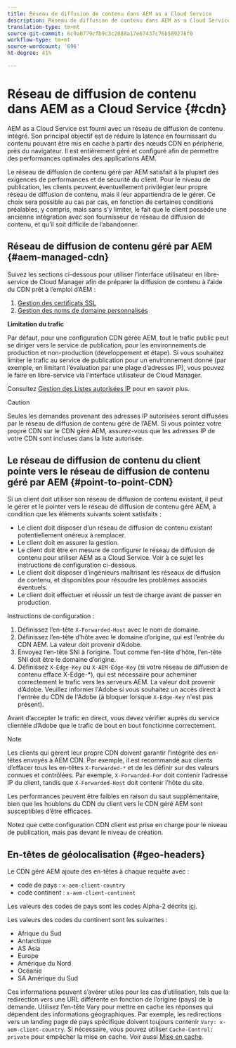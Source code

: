 ```yaml
---
title: Réseau de diffusion de contenu dans AEM as a Cloud Service
description: Réseau de diffusion de contenu dans AEM as a Cloud Service
translation-type: tm+mt
source-git-commit: 6c9a0779cfb9c3c2088a17e67437c76b589276f0
workflow-type: tm+mt
source-wordcount: '696'
ht-degree: 41%

---
```



# Réseau de diffusion de contenu dans AEM as a Cloud Service {#cdn}

AEM as a Cloud Service est fourni avec un réseau de diffusion de contenu intégré. Son principal objectif est de réduire la latence en fournissant du contenu pouvant être mis en cache à partir des nœuds CDN en périphérie, près du navigateur. Il est entièrement géré et configuré afin de permettre des performances optimales des applications AEM.

Le réseau de diffusion de contenu géré par AEM satisfait à la plupart des exigences de performances et de sécurité du client. Pour le niveau de publication, les clients peuvent éventuellement privilégier leur propre réseau de diffusion de contenu, mais il leur appartiendra de le gérer. Ce choix sera possible au cas par cas, en fonction de certaines conditions préalables, y compris, mais sans s’y limiter, le fait que le client possède une ancienne intégration avec son fournisseur de réseau de diffusion de contenu, et qu’il soit difficile de l’abandonner.

## Réseau de diffusion de contenu géré par AEM {#aem-managed-cdn}

Suivez les sections ci-dessous pour utiliser l’interface utilisateur en libre-service de Cloud Manager afin de préparer la diffusion de contenu à l’aide du CDN prêt à l’emploi d’AEM :

1. [Gestion des certificats SSL](/help/implementing/cloud-manager/managing-ssl-certifications/introduction.md)
1. [Gestion des noms de domaine personnalisés](/help/implementing/cloud-manager/custom-domain-names/introduction.md)

**Limitation du trafic**

Par défaut, pour une configuration CDN gérée AEM, tout le trafic public peut se diriger vers le service de publication, pour les environnements de production et non-production (développement et étape). Si vous souhaitez limiter le trafic au service de publication pour un environnement donné (par exemple, en limitant l’évaluation par une plage d’adresses IP), vous pouvez le faire en libre-service via l’interface utilisateur de Cloud Manager.

Consultez [Gestion des Listes autorisées IP](/help/implementing/cloud-manager/ip-allow-lists/introduction.md) pour en savoir plus.

>[!CAUTION]
>
>Seules les demandes provenant des adresses IP autorisées seront diffusées par le réseau de diffusion de contenu géré de l’AEM. Si vous pointez votre propre CDN sur le CDN géré AEM, assurez-vous que les adresses IP de votre CDN sont incluses dans la liste autorisée.

## Le réseau de diffusion de contenu du client pointe vers le réseau de diffusion de contenu géré par AEM {#point-to-point-CDN}

Si un client doit utiliser son réseau de diffusion de contenu existant, il peut le gérer et le pointer vers le réseau de diffusion de contenu géré AEM, à condition que les éléments suivants soient satisfaits :

* Le client doit disposer d’un réseau de diffusion de contenu existant potentiellement onéreux à remplacer.
* Le client doit en assurer la gestion.
* Le client doit être en mesure de configurer le réseau de diffusion de contenu pour utiliser AEM as a Cloud Service. Voir à ce sujet les instructions de configuration ci-dessous.
* Le client doit disposer d’ingénieurs maîtrisant les réseaux de diffusion de contenu, et disponibles pour résoudre les problèmes associés éventuels.
* Le client doit effectuer et réussir un test de charge avant de passer en production.

Instructions de configuration :

1. Définissez l’en-tête `X-Forwarded-Host` avec le nom de domaine.
1. Définissez l’en-tête d’hôte avec le domaine d’origine, qui est l’entrée du CDN AEM. La valeur doit provenir d’Adobe.
1. Envoyez l’en-tête SNI à l’origine. Tout comme l’en-tête d’hôte, l’en-tête SNI doit être le domaine d’origine.
1. Définissez `X-Edge-Key` ou `X-AEM-Edge-Key` (si votre réseau de diffusion de contenu efface X-Edge-*), qui est nécessaire pour acheminer correctement le trafic vers les serveurs AEM. La valeur doit provenir d’Adobe. Veuillez informer l&#39;Adobe si vous souhaitez un accès direct à l&#39;entrée du CDN de l&#39;Adobe (à bloquer lorsque `X-Edge-Key` n&#39;est pas présent).

Avant d’accepter le trafic en direct, vous devez vérifier auprès du service clientèle d’Adobe que le trafic de bout en bout fonctionne correctement.

>[!NOTE]
>
>Les clients qui gèrent leur propre CDN doivent garantir l’intégrité des en-têtes envoyés à AEM CDN. Par exemple, il est recommandé aux clients d’effacer tous les en-têtes `X-Forwarded-*` et de les définir sur des valeurs connues et contrôlées. Par exemple, `X-Forwarded-For` doit contenir l’adresse IP du client, tandis que `X-Forwarded-Host` doit contenir l’hôte du site.

Les performances peuvent être faibles en raison du saut supplémentaire, bien que les houblons du CDN du client vers le CDN géré AEM sont susceptibles d’être efficaces.

Notez que cette configuration CDN client est prise en charge pour le niveau de publication, mais pas devant le niveau de création.

## En-têtes de géolocalisation {#geo-headers}

Le CDN géré AEM ajoute des en-têtes à chaque requête avec :

* code de pays : `x-aem-client-country`
* code continent : `x-aem-client-continent`

Les valeurs des codes de pays sont les codes Alpha-2 décrits [ici](https://en.wikipedia.org/wiki/ISO_3166-1).

Les valeurs des codes du continent sont les suivantes :

* Afrique du Sud
* Antarctique
* AS Asia
* Europe
* Amérique du Nord
* Océanie
* SA Amérique du Sud

Ces informations peuvent s’avérer utiles pour les cas d’utilisation, tels que la redirection vers une URL différente en fonction de l’origine (pays) de la demande. Utilisez l’en-tête Vary pour mettre en cache les réponses qui dépendent des informations géographiques. Par exemple, les redirections vers un landing page de pays spécifique doivent toujours contenir `Vary: x-aem-client-country`. Si nécessaire, vous pouvez utiliser `Cache-Control: private` pour empêcher la mise en cache. Voir aussi [Mise en cache](/help/implementing/dispatcher/caching.md#html-text).
